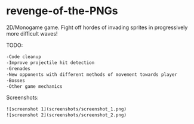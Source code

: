 revenge-of-the-PNGs
===================

2D/Monogame game. Fight off hordes of invading sprites in progressively more difficult waves!

TODO:

	-Code cleanup
	-Improve projectile hit detection
	-Grenades
	-New opponents with different methods of movement towards player
	-Bosses
	-Other game mechanics

Screenshots:

	![screenshot 1](screenshots/screenshot_1.png)
	![screenshot 2](screenshots/screenshot_2.png)